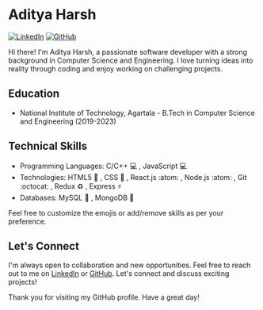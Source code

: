 
# Aditya Harsh

[![LinkedIn](https://img.shields.io/badge/LinkedIn-Connect-blue)](www.linkedin.com/in/adiharsh)
[![GitHub](https://img.shields.io/badge/GitHub-Follow-green)](https://github.com/adi-tya178)

Hi there! I'm Aditya Harsh, a passionate software developer with a strong background in Computer Science and Engineering. I love turning ideas into reality through coding and enjoy working on challenging projects. 

## Education
- National Institute of Technology, Agartala - B.Tech in Computer Science and Engineering (2019-2023)


## Technical Skills
- Programming Languages: C/C++ :computer: , JavaScript :computer:
- Technologies: HTML5 :rocket: , CSS :rocket: , React.js :atom: , Node.js :atom: , Git :octocat: , Redux :recycle: , Express :zap:
- Databases: MySQL :floppy_disk: , MongoDB :floppy_disk:

Feel free to customize the emojis or add/remove skills as per your preference.

## Let's Connect
I'm always open to collaboration and new opportunities. Feel free to reach out to me on [LinkedIn](www.linkedin.com/in/adiharsh) or [GitHub](https://github.com/adi-tya178). Let's connect and discuss exciting projects!

Thank you for visiting my GitHub profile. Have a great day!
